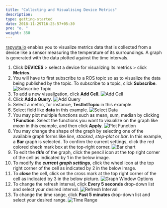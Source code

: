 ```yaml
---
title: "Collecting and Visualising Device Metrics"
description:
type: getting-started
date: 2018-11-29T16:25:57+05:30
pre: "o. "
weight: 350
---
```

[rapyuta.io](https://console.rapyuta.io) enables you to visualize metrics data that is
collected from a device like a sensor measuring the temperature of its surroundings.
A graph is generated with the data plotted against the time intervals.

1. Click **DEVICES** > select a device for visualizing its metrics > click **Metrics**.
2. You will have to first subscribe to a ROS topic so as to visualize the data being published by the topic. To subscribe to a topic, click **Subscribe**.
![Subscribe Topic](/images/getting-started/collect-visualise-metrics/subscribe-sys-metrics.png?classes=border,shadow&width=40pc)
3. To add a new visualization, click **Add Cell**.
![Add Cell](/images/getting-started/add-cell.png?classes=border,shadow&width=70pc)
4. Click **Add a Query**.
![Add Query](/images/getting-started/add-query.png?classes=border,shadow&width=70pc)
5. Select a metric, for instance, **TestIntTopic** in this example.
6. Select field like **data** in this example.
![Select Data](/images/getting-started/select-field-data.png?classes=border,shadow&width=70pc)
7. You may plot multiple functions such as mean, sum, median by clicking **1 Function**. Select the functions you want to visualize on the graph like *mean* in this example, and then click **Apply**.
![Plot Function](/images/getting-started/function.png?classes=border,shadow&width=70pc)
8. You may change the shape of the graph by selecting one of the available graph forms like *line*, *stacked*, *step-plot* or *bar*. In this example, a **Bar** graph is selected. To confirm the current settings, click the red colored check mark box at the top-right corner.
![Bar chart](/images/getting-started/bar-chart.png?classes=border,shadow&width=70pc)
9. To edit the ***title*** of the graph, click the pencil icon at the top right corner of the cell as indicated by 1 in the below image.
10. To modify the ***current graph settings***, click the wheel icon at the top right corner of the cell as indicated by 2 in the below image.
11. To ***close*** the cell, click on the cross mark at the top right corner of the cell as indicated by 3 in the below picture.
![Graph Window Options](/images/getting-started/graph-window.png?classes=border,shadow&width=70pc)
12. To change the refresh interval, click **Every 5 seconds** drop-down list and select your desired interval.
![Refresh Interval](/images/getting-started/refresh-interval.png?classes=border,shadow&width=70pc)
13. To change the time range, click **Past 5 minutes** drop-down list and select your desired range.
![Time Range](/images/getting-started/time-range.png?classes=border,shadow&width=70pc)
